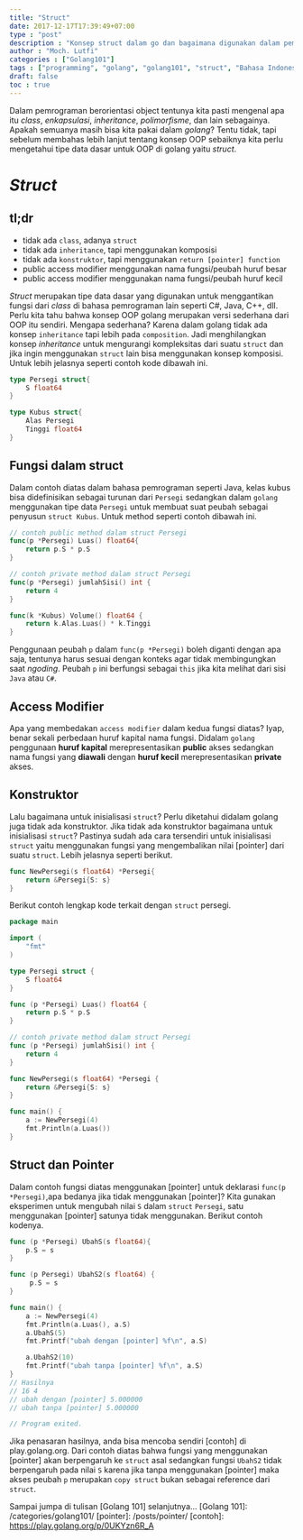 ```yaml
---
title: "Struct"
date: 2017-12-17T17:39:49+07:00
type : "post"
description : "Konsep struct dalam go dan bagaimana digunakan dalam pemrograman berorientasi object"
author : "Moch. Lutfi"
categories : ["Golang101"]
tags : ["programming", "golang", "golang101", "struct", "Bahasa Indonesia"]
draft: false
toc : true
---
```


Dalam pemrograman berorientasi object tentunya kita pasti mengenal apa itu *class*, *enkapsulasi*, *inheritance*, *polimorfisme*, dan lain sebagainya. Apakah semuanya masih bisa kita pakai dalam *golang*? Tentu tidak, tapi sebelum membahas lebih lanjut tentang konsep OOP sebaiknya kita perlu mengetahui tipe data dasar untuk OOP di golang yaitu *struct*.

# *Struct*

## tl;dr

- tidak ada `class`, adanya `struct`
- tidak ada `inheritance`, tapi menggunakan komposisi
- tidak ada `konstruktor`, tapi menggunakan `return [pointer] function`
- public access modifier menggunakan nama fungsi/peubah huruf besar
- public access modifier menggunakan nama fungsi/peubah huruf kecil

*Struct* merupakan tipe data dasar yang digunakan untuk menggantikan fungsi dari *class* di bahasa pemrograman lain seperti C#, Java, C++, dll. Perlu kita tahu bahwa konsep OOP golang merupakan versi sederhana dari OOP itu sendiri. Mengapa sederhana? Karena dalam golang tidak ada konsep `inheritance` tapi lebih pada `composition`. Jadi menghilangkan konsep *inheritance* untuk mengurangi kompleksitas dari suatu `struct` dan jika ingin menggunakan `struct` lain bisa menggunakan konsep komposisi. Untuk lebih jelasnya seperti contoh kode dibawah ini.

```go
type Persegi struct{
    S float64
}

type Kubus struct{
    Alas Persegi
    Tinggi float64
}

```

## Fungsi dalam struct

Dalam contoh diatas dalam bahasa pemrograman seperti Java, kelas kubus bisa didefinisikan sebagai turunan dari `Persegi` sedangkan dalam `golang` menggunakan tipe data `Persegi` untuk membuat suat peubah sebagai penyusun `struct Kubus`. Untuk method seperti contoh dibawah ini.

```go
// contoh public method dalam struct Persegi
func(p *Persegi) Luas() float64{
    return p.S * p.S
}

// contoh private method dalam struct Persegi
func(p *Persegi) jumlahSisi() int {
    return 4
}

func(k *Kubus) Volume() float64 {
    return k.Alas.Luas() * k.Tinggi
}

```

Penggunaan peubah `p` dalam `func(p *Persegi)` boleh diganti dengan apa saja, tentunya harus sesuai dengan konteks agar tidak membingungkan saat *ngoding*. Peubah `p` ini berfungsi sebagai `this` jika kita melihat dari sisi `Java` atau `C#`.

## Access Modifier

Apa yang membedakan `access modifier` dalam kedua fungsi diatas? Iyap, benar sekali perbedaan huruf kapital nama fungsi. Didalam `golang` penggunaan **huruf kapital** merepresentasikan **public** akses sedangkan nama fungsi yang **diawali** dengan **huruf kecil** merepresentasikan **private** akses.

## Konstruktor

Lalu bagaimana untuk inisialisasi `struct`? Perlu diketahui didalam golang juga tidak ada konstruktor. Jika tidak ada konstruktor bagaimana untuk inisialisasi `struct`? Pastinya sudah ada cara tersendiri untuk inisialisasi `struct` yaitu menggunakan fungsi yang mengembalikan nilai [pointer] dari suatu `struct`. Lebih jelasnya seperti berikut.

```go
func NewPersegi(s float64) *Persegi{
    return &Persegi{S: s}
}

```

Berikut contoh lengkap kode terkait dengan `struct` persegi.

```go
package main

import (
    "fmt"
)

type Persegi struct {
    S float64
}

func (p *Persegi) Luas() float64 {
    return p.S * p.S
}

// contoh private method dalam struct Persegi
func (p *Persegi) jumlahSisi() int {
    return 4
}

func NewPersegi(s float64) *Persegi {
    return &Persegi{S: s}
}

func main() {
    a := NewPersegi(4)
    fmt.Println(a.Luas())
}
```

## Struct dan Pointer

Dalam contoh fungsi diatas menggunakan [pointer] untuk deklarasi `func(p *Persegi)`,apa bedanya jika tidak menggunakan [pointer]? Kita gunakan eksperimen untuk mengubah nilai `S` dalam `struct` `Persegi`, satu menggunakan [pointer] satunya tidak menggunakan. Berikut contoh kodenya.

```go
func (p *Persegi) UbahS(s float64){
    p.S = s
}

func (p Persegi) UbahS2(s float64) {
     p.S = s
}

func main() {
    a := NewPersegi(4)
    fmt.Println(a.Luas(), a.S)
    a.UbahS(5)
    fmt.Printf("ubah dengan [pointer] %f\n", a.S)

    a.UbahS2(10)
    fmt.Printf("ubah tanpa [pointer] %f\n", a.S)
}
// Hasilnya
// 16 4
// ubah dengan [pointer] 5.000000
// ubah tanpa [pointer] 5.000000

// Program exited.
```

Jika penasaran hasilnya, anda bisa mencoba sendiri [contoh] di play.golang.org. Dari contoh diatas bahwa fungsi yang menggunakan [pointer] akan berpengaruh ke `struct` asal sedangkan fungsi `UbahS2` tidak berpengaruh pada nilai `S` karena jika tanpa menggunakan [pointer] maka akses peubah `p` merupakan `copy struct` bukan sebagai reference dari `struct`.

Sampai jumpa di tulisan [Golang 101] selanjutnya...
[Golang 101]: /categories/golang101/
[pointer]: /posts/pointer/
[contoh]: https://play.golang.org/p/0UKYzn6R_A
